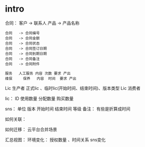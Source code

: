 # intro

合同： 
    客户   -> 联系人
    产品   -> 产品名称

    合同   -> 合同编号
    合同   -> 合同金额
    合同   -> 合同状态
    合同   -> 合同签订日期
    合同   -> 合同到期日期
    合同   -> 合同备注
    合同   -> 合同附件  

    服务   人工服务 内容 次数 要求 产出
    维保     保养   内容  时间  要求 产出


Lic 生产者 正式lic 、临时lic(开始时间、结束时间)、版本类型
Lic 消费者 


lic： 
    ID
    使用数量 分配数量 购买数量

sns：
    单位
    版本
    开始时间  结束时间
    等级
    备注： 有些是折算成时间

如何关联：



如何迁移：
    云平台合并场景



汇总视图：
    环境变化： 授权数量 、时间关系
              sns变化
              